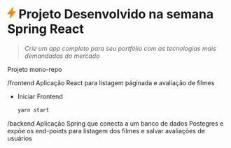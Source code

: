 # ![DevSuperior logo](https://raw.githubusercontent.com/devsuperior/bds-assets/main/ds/devsuperior-logo-small.png) Projeto Desenvolvido na semana Spring React
>  *Crie um app completo para seu portfólio com as tecnologias mais demandadas do mercado*

Projeto mono-repo

/frontend
  Aplicação React para listagem páginada e avaliação de filmes
  
  - Iniciar Frontend
    ```bash
    yarn start
    ```
  
/backend
  Aplicação Spring que conecta a um banco de dados Postegres e expõe os end-points para listagem dos filmes e salvar avaliações de usuários
